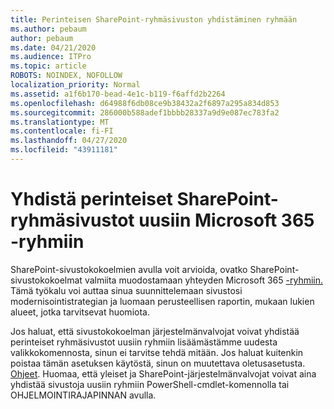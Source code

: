 ```yaml
---
title: Perinteisen SharePoint-ryhmäsivuston yhdistäminen ryhmään
ms.author: pebaum
author: pebaum
ms.date: 04/21/2020
ms.audience: ITPro
ms.topic: article
ROBOTS: NOINDEX, NOFOLLOW
localization_priority: Normal
ms.assetid: a1f6b170-bead-4e1c-b119-f6affd2b2264
ms.openlocfilehash: d64988f6db08ce9b38432a2f6897a295a834d853
ms.sourcegitcommit: 286000b588adef1bbbb28337a9d9e087ec783fa2
ms.translationtype: MT
ms.contentlocale: fi-FI
ms.lasthandoff: 04/27/2020
ms.locfileid: "43911181"
---
```

# <a name="connect-classic-sharepoint-team-sites-to-new-microsoft-365-groups"></a>Yhdistä perinteiset SharePoint-ryhmäsivustot uusiin Microsoft 365 -ryhmiin

SharePoint-sivustokokoelmien avulla voit arvioida, ovatko SharePoint-sivustokokoelmat valmiita muodostamaan yhteyden Microsoft 365 [-ryhmiin.](https://go.microsoft.com/fwlink/?linkid=873066) Tämä työkalu voi auttaa sinua suunnittelemaan sivustosi modernisointistrategian ja luomaan perusteellisen raportin, mukaan lukien alueet, jotka tarvitsevat huomiota.
  
Jos haluat, että sivustokokoelman järjestelmänvalvojat voivat yhdistää perinteiset ryhmäsivustot uusiin ryhmiin lisäämästämme uudesta valikkokomennosta, sinun ei tarvitse tehdä mitään. Jos haluat kuitenkin poistaa tämän asetuksen käytöstä, sinun on muutettava oletusasetusta. [Ohjeet](https://go.microsoft.com/fwlink/?linkid=2004316). Huomaa, että yleiset ja SharePoint-järjestelmänvalvojat voivat aina yhdistää sivustoja uusiin ryhmiin PowerShell-cmdlet-komennolla tai OHJELMOINTIRAJAPINNAN avulla.
  

